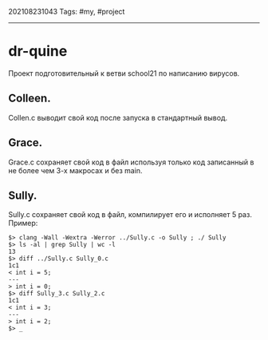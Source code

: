 202108231043
Tags: #my, #project 
___
# dr-quine
Проект подготовительный к ветви school21 по написанию вирусов.
## Colleen.
Collen.c выводит свой код после запуска в стандартный вывод.

## Grace.
Grace.c сохраняет свой код в файл используя только код записанный в не более чем 3-х макросах и без main.

## Sully.
Sully.c сохраняет свой код в файл, компилирует его и исполняет 5 раз.
Пример:
```console
$> clang -Wall -Wextra -Werror ../Sully.c -o Sully ; ./ Sully
$> ls -al | grep Sully | wc -l
13
$> diff ../Sully.c Sully_0.c
1c1
< int i = 5;
---
> int i = 0;
$> diff Sully_3.c Sully_2.c
1c1
< int i = 3;
---
> int i = 2;
$> _
```

